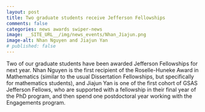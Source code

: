 ```yaml
---
layout: post
title: Two graduate students receive Jefferson Fellowships
comments: false
categories: news awards swiper-news
image: __SITE_URL__/img/news_events/Nhan_Jiajun.png
image-alt: Nhan Nguyen and Jiajun Yan
# published: false
---
```


Two of our graduate students have been awarded Jefferson Fellowships for next year. Nhan Nguyen is the first recipient of the Roselle-Huneke Award in Mathematics (similar to the usual Dissertation Fellowships, but specifically for mathematics students), and Jiajun Yan is one of the first cohort of GSAS Jefferson Fellows, who are supported with a fellowship in their final year of the PhD program, and then spend one postdoctoral year working with the Engagements program.